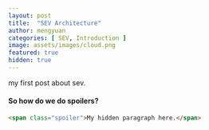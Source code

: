 ```yaml
---
layout: post
title:  "SEV Architecture"
author: mengyuan
categories: [ SEV, Introduction ]
image: assets/images/cloud.png
featured: true
hidden: true
---
```


my first post about sev.

#### So how do we do spoilers?

```html
<span class="spoiler">My hidden paragraph here.</span>
```
